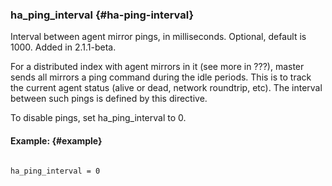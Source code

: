 ### ha_ping_interval {#ha-ping-interval}

Interval between agent mirror pings, in milliseconds. Optional, default is 1000. Added in 2.1.1-beta.

For a distributed index with agent mirrors in it (see more in ???), master sends all mirrors a ping command during the idle periods. This is to track the current agent status (alive or dead, network roundtrip, etc). The interval between such pings is defined by this directive.

To disable pings, set ha_ping_interval to 0.

#### Example: {#example}

```

ha_ping_interval = 0

```